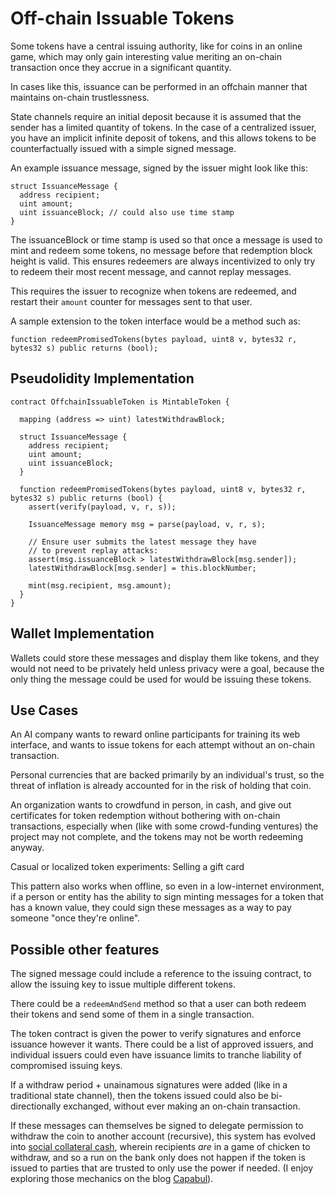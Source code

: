 # Off-chain Issuable Tokens

Some tokens have a central issuing authority, like for coins in an online game, which may only gain interesting value meriting an on-chain transaction once they accrue in a significant quantity.

In cases like this, issuance can be performed in an offchain manner that maintains on-chain trustlessness.

State channels require an initial deposit because it is assumed that the sender has a limited quantity of tokens. In the case of a centralized issuer, you have an implicit infinite deposit of tokens, and this allows tokens to be counterfactually issued with a simple signed message.

An example issuance message, signed by the issuer might look like this:

```
struct IssuanceMessage {
  address recipient;
  uint amount;
  uint issuanceBlock; // could also use time stamp
}
```
The issuanceBlock or time stamp is used so that once a message is used to mint and redeem some tokens, no message before that redemption block height is valid. This ensures redeemers are always incentivized to only try to redeem their most recent message, and cannot replay messages.

This requires the issuer to recognize when tokens are redeemed, and restart their `amount` counter for messages sent to that user.

A sample extension to the token interface would be a method such as:

```solidity
function redeemPromisedTokens(bytes payload, uint8 v, bytes32 r, bytes32 s) public returns (bool);
```

## Pseudolidity Implementation

```
contract OffchainIssuableToken is MintableToken {

  mapping (address => uint) latestWithdrawBlock;

  struct IssuanceMessage {
    address recipient;
    uint amount;
    uint issuanceBlock;
  }

  function redeemPromisedTokens(bytes payload, uint8 v, bytes32 r, bytes32 s) public returns (bool) {
    assert(verify(payload, v, r, s));

    IssuanceMessage memory msg = parse(payload, v, r, s);

    // Ensure user submits the latest message they have
    // to prevent replay attacks:
    assert(msg.issuanceBlock > latestWithdrawBlock[msg.sender]);
    latestWithdrawBlock[msg.sender] = this.blockNumber;

    mint(msg.recipient, msg.amount);
  }
}
```

## Wallet Implementation

Wallets could store these messages and display them like tokens, and they would not need to be privately held unless privacy were a goal, because the only thing the message could be used for would be issuing these tokens.

## Use Cases

An AI company wants to reward online participants for training its web interface, and wants to issue tokens for each attempt without an on-chain transaction.

Personal currencies that are backed primarily by an individual's trust, so the threat of inflation is already accounted for in the risk of holding that coin.

An organization wants to crowdfund in person, in cash, and give out certificates for token redemption without bothering with on-chain transactions, especially when (like with some crowd-funding ventures) the project may not complete, and the tokens may not be worth redeeming anyway.

Casual or localized token experiments: Selling a gift card

This pattern also works when offline, so even in a low-internet environment, if a person or entity has the ability to sign minting messages for a token that has a known value, they could sign these messages as a way to pay someone "once they're online".


## Possible other features

The signed message could include a reference to the issuing contract, to allow the issuing key to issue multiple different tokens.

There could be a `redeemAndSend` method so that a user can both redeem their tokens and send some of them in a single transaction.

The token contract is given the power to verify signatures and enforce issuance however it wants. There could be a list of approved issuers, and individual issuers could even have issuance limits to tranche liability of compromised issuing keys.

If a withdraw period + unainamous signatures were added (like in a traditional state channel), then the tokens issued could also be bi-directionally exchanged, without ever making an on-chain transaction.

If these messages can themselves be signed to delegate permission to withdraw the coin to another account (recursive), this system has evolved into [social collateral cash](https://gist.github.com/danfinlay/73b6ffd11aea5a85767fe20c6ad868c5), wherein recipients _are_ in a game of chicken to withdraw, and so a run on the bank only does not happen if the token is issued to parties that are trusted to only use the power if needed. (I enjoy exploring those mechanics on the blog [Capabul](https://medium.com/capabul)).

